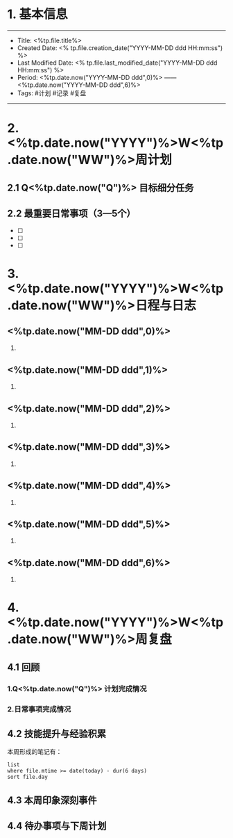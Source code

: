 # 1. 基本信息

---
- Title: <%tp.file.title%>
- Created Date: <% tp.file.creation_date("YYYY-MM-DD ddd HH:mm:ss") %>
- Last Modified Date: <% tp.file.last_modified_date("YYYY-MM-DD ddd HH:mm:ss") %>
- Period: <%tp.date.now("YYYY-MM-DD ddd",0)%>  —— <%tp.date.now("YYYY-MM-DD ddd",6)%>
- Tags: #计划 #记录 #复盘 
---

# 2. <%tp.date.now("YYYY")%>W<%tp.date.now("WW")%>周计划

## 2.1 Q<%tp.date.now("Q")%> 目标细分任务




## 2.2 最重要日常事项（3—5个）

- [ ] 
- [ ] 
- [ ] 

# 3. <%tp.date.now("YYYY")%>W<%tp.date.now("WW")%>日程与日志

##  <%tp.date.now("MM-DD ddd",0)%>
1. 

##  <%tp.date.now("MM-DD ddd",1)%>
1. 

##  <%tp.date.now("MM-DD ddd",2)%>
1. 

##  <%tp.date.now("MM-DD ddd",3)%>
1. 

##  <%tp.date.now("MM-DD ddd",4)%>
1. 

##  <%tp.date.now("MM-DD ddd",5)%>
1. 

##  <%tp.date.now("MM-DD ddd",6)%>
1. 


# 4. <%tp.date.now("YYYY")%>W<%tp.date.now("WW")%>周复盘

## 4.1 回顾

### 	1.Q<%tp.date.now("Q")%> 计划完成情况



### 	2.日常事项完成情况



## 4.2 技能提升与经验积累

本周形成的笔记有：
```dataview
list 
where file.mtime >= date(today) - dur(6 days)
sort file.day
```


## 4.3 本周印象深刻事件



## 4.4 待办事项与下周计划

